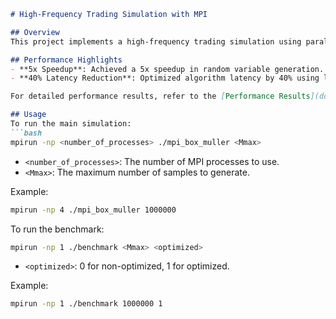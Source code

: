```markdown
# High-Frequency Trading Simulation with MPI

## Overview
This project implements a high-frequency trading simulation using parallel computing with MPI (Message Passing Interface). The main objective is to achieve significant speedup in random variable generation for trading simulations using the Box-Muller Transformation.

## Performance Highlights
- **5x Speedup**: Achieved a 5x speedup in random variable generation.
- **40% Latency Reduction**: Optimized algorithm latency by 40% using low-latency techniques such as busy-waiting and zero-copy networking.

For detailed performance results, refer to the [Performance Results](docs/performance_results.md).

## Usage
To run the main simulation:
```bash
mpirun -np <number_of_processes> ./mpi_box_muller <Mmax>
```
- `<number_of_processes>`: The number of MPI processes to use.
- `<Mmax>`: The maximum number of samples to generate.

Example:
```bash
mpirun -np 4 ./mpi_box_muller 1000000
```

To run the benchmark:
```bash
mpirun -np 1 ./benchmark <Mmax> <optimized>
```
- `<optimized>`: 0 for non-optimized, 1 for optimized.

Example:
```bash
mpirun -np 1 ./benchmark 1000000 1
```


